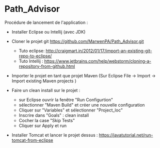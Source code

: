 # Path_Advisor

Procédure de lancement de l'application :

- Installer Eclipse ou Intellij (avec JDK)
- Cloner le projet git https://github.com/MarwenPA/Path_Advisor.git
     - Tuto eclipse: http://craigmart.in/2012/01/17/import-an-existing-git-repo-to-eclipse/
     - Tuto Intellij : https://www.jetbrains.com/help/webstorm/cloning-a-repository-from-github.html

- Importer le projet en tant que projet Maven (Sur Eclipse File -> Import -> Import existing Maven projects )
- Faire un clean install sur le projet :
     - sur Eclipse ouvrir la fenêtre "Run Configurtion"
     - sélectionner "Maven Build" et créer une nouvelle configuration
     - Cliquer sur "Variables" et sélectionner "Project_loc"
     - Inscrire dans "Goals" : clean install
     - Cocher la case "Skip Tests"
     - Cliquer sur Apply et run

- Installer Tomcat et lancer le projet dessus : https://javatutorial.net/run-tomcat-from-eclipse